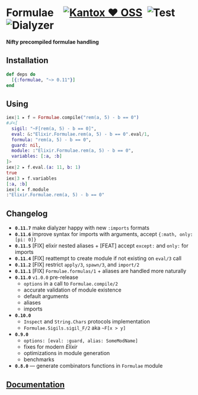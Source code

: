 # Formulae    [![Kantox ❤ OSS](https://img.shields.io/badge/❤-kantox_oss-informational.svg)](https://kantox.com/)  ![Test](https://github.com/am-kantox/formulae/workflows/Test/badge.svg)  ![Dialyzer](https://github.com/am-kantox/formulae/workflows/Dialyzer/badge.svg)

**Nifty precompiled formulae handling**

## Installation

```elixir
def deps do
  [{:formulae, "~> 0.11"}]
end
```

## Using

```elixir
iex|1 ▸ f = Formulae.compile("rem(a, 5) - b == 0")
#ℱ<[
  sigil: "~F[rem(a, 5) - b == 0]",
  eval: &:"Elixir.Formulae.rem(a, 5) - b == 0".eval/1,
  formula: "rem(a, 5) - b == 0",
  guard: nil,
  module: :"Elixir.Formulae.rem(a, 5) - b == 0",
  variables: [:a, :b]
]>
iex|2 ▸ f.eval.(a: 11, b: 1)
true
iex|3 ▸ f.variables
[:a, :b]
iex|4 ▸ f.module
:"Elixir.Formulae.rem(a, 5) - b == 0"
```

## Changelog

- **`0.11.7`** make dialyzer happy with new `:imports` formats
- **`0.11.6`** improve syntax for imports with arguments, accept `{:math, only: [pi: 0]}`
- **`0.11.5`** [FIX] elixir nested aliases + [FEAT] accept `except:` and `only:` for imports
- **`0.11.4`** [FIX] reattempt to create module if not existing on `eval/3` call
- **`0.11.2`** [FIX] restrict `apply/3`, `spawn/3`, and `import/2`
- **`0.11.1`** [FIX] `Formulae.formulas/1` + aliases are handled more naturally
- **`0.11.0`** `v1.0.0` pre-release
  - `options` in a call to `Formulae.compile/2`
  - accurate validation of module existence
  - default arguments
  - aliases
  - imports
- **`0.10.0`**
  - `Inspect` and `String.Chars` protocols implementation
  - `Formulae.Sigils.sigil_F/2` aka `~F[x > y]`
- **`0.9.0`**
  - `options: [eval: :guard, alias: SomeModName]`
  - fixes for modern _Elixir_
  - optimizations in module generation
  - benchmarks
- **`0.8.0`** — generate combinators functions in `Formulae` module

## [Documentation](https://hexdocs.pm/formulae)
